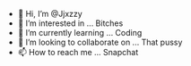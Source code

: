 - 👋 Hi, I’m @Jjxzzy
- 👀 I’m interested in ... Bitches
- 🌱 I’m currently learning ... Coding
- 💞️ I’m looking to collaborate on ... That pussy
- 📫 How to reach me ... Snapchat

<!---
Jjxzzy/Jjxzzy is a ✨ special ✨ repository because its `README.md` (this file) appears on your GitHub profile.
You can click the Preview link to take a look at your changes.
--->
